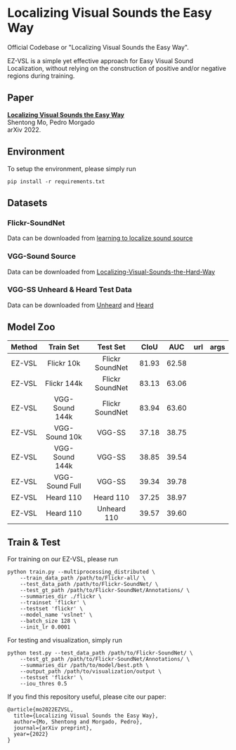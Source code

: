 # Localizing Visual Sounds the Easy Way

Official Codebase or "Localizing Visual Sounds the Easy Way".

EZ-VSL is a simple yet effective approach for Easy Visual Sound Localization, without relying on the construction of positive and/or negative regions during training.


## Paper

[**Localizing Visual Sounds the Easy Way**]()<br>
Shentong Mo, Pedro Morgado<br>
arXiv 2022.


## Environment

To setup the environment, please simply run

```
pip install -r requirements.txt
```


## Datasets

###  Flickr-SoundNet

Data can be downloaded from [learning to localize sound source](https://github.com/ardasnck/learning_to_localize_sound_source)

###  VGG-Sound Source

Data can be downloaded from [Localizing-Visual-Sounds-the-Hard-Way](https://github.com/hche11/Localizing-Visual-Sounds-the-Hard-Way)

###  VGG-SS Unheard & Heard Test Data 

Data can be downloaded from [Unheard](https://github.com/stoneMo/EZ-VSL/blob/main/metadata/vggss_unheard_test.csv) and [Heard](https://github.com/stoneMo/EZ-VSL/blob/main/metadata/vggss_heard_test.csv)


## Model Zoo

| Method |    Train Set   |     Test Set    |     CIoU     |  AUC  | url | args |
|:------:|:--------------:|:---------------:|:------------:|:-----:|:---:|:----:|
| EZ-VSL |   Flickr 10k   | Flickr SoundNet |     81.93    | 62.58 |     |      |
| EZ-VSL |   Flickr 144k  | Flickr SoundNet |     83.13    | 63.06 |     |      |
| EZ-VSL | VGG-Sound 144k | Flickr SoundNet |     83.94    | 63.60 |     |      |
| EZ-VSL |  VGG-Sound 10k |      VGG-SS     |     37.18    | 38.75 |     |      |
| EZ-VSL | VGG-Sound 144k |      VGG-SS     |     38.85    | 39.54 |     |      |
| EZ-VSL | VGG-Sound Full |      VGG-SS     |     39.34    | 39.78 |     |      |
| EZ-VSL |    Heard 110   |    Heard 110    |     37.25    | 38.97 |     |      |
| EZ-VSL |    Heard 110   |   Unheard 110   |     39.57    | 39.60 |     |      |

## Train & Test

For training on our EZ-VSL, please run

```
python train.py --multiprocessing_distributed \
    --train_data_path /path/to/Flickr-all/ \
    --test_data_path /path/to/Flickr-SoundNet/ \
    --test_gt_path /path/to/Flickr-SoundNet/Annotations/ \
    --summaries_dir ./flickr \
    --trainset 'flickr' \
    --testset 'flickr' \
    --model_name 'vslnet' \
    --batch_size 128 \
    --init_lr 0.0001 
```


For testing and visualization, simply run

```
python test.py --test_data_path /path/to/Flickr-SoundNet/ \
    --test_gt_path /path/to/Flickr-SoundNet/Annotations/ \
    --summaries_dir /path/to/model/best.pth \
    --output_path /path/to/visualization/output \
    --testset 'flickr' \
    --iou_thres 0.5
```


If you find this repository useful, please cite our paper:
```
@article{mo2022EZVSL,
  title={Localizing Visual Sounds the Easy Way},
  author={Mo, Shentong and Morgado, Pedro},
  journal={arXiv preprint},
  year={2022}
}
```


